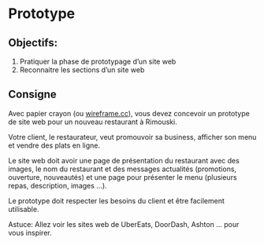 # Prototype

## Objectifs:

1. Pratiquer la phase de prototypage d’un site web 
2. Reconnaitre les sections d’un site web

## Consigne

Avec papier crayon (ou [wireframe.cc](https://wireframe.cc)), vous devez concevoir un prototype de site web pour un nouveau restaurant à Rimouski.

Votre client, le restaurateur, veut promouvoir sa business, afficher son menu et vendre des plats en ligne.

Le site web doit avoir une page de présentation du restaurant avec des images, le nom du restaurant et des messages actualités (promotions, ouverture, nouveautés) et une page pour présenter le menu (plusieurs repas, description, images ...).

Le prototype doit respecter les besoins du client et être facilement utilisable. 

Astuce: Allez voir les sites web de UberEats, DoorDash, Ashton ... pour vous inspirer.